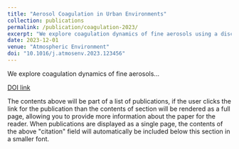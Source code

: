```yaml
---
title: "Aerosol Coagulation in Urban Environments"
collection: publications
permalink: /publication/coagulation-2023/
excerpt: "We explore coagulation dynamics of fine aerosols using a discrete numerical approach."
date: 2023-12-01
venue: "Atmospheric Environment"
doi: "10.1016/j.atmosenv.2023.123456"
---
```


We explore coagulation dynamics of fine aerosols...

[DOI link](https://doi.org/10.1016/j.atmosenv.2023.123456)

The contents above will be part of a list of publications, if the user clicks the link for the publication than the contents of section will be rendered as a full page, allowing you to provide more information about the paper for the reader. When publications are displayed as a single page, the contents of the above "citation" field will automatically be included below this section in a smaller font.
